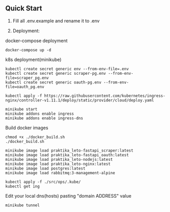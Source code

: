 ## Quick Start
1. Fill all .env.example and rename it to .env

2. Deployment:

docker-compose deployment
```
docker-compose up -d
```

k8s deployment(minikube)

```
kubectl create secret generic env --from-env-file=.env
kubectl create secret generic scraper-pg.env --from-env-file=scraper_pg.env
kubectl create secret generic oauth-pg.env --from-env-file=oauth_pg.env

kubectl apply -f https://raw.githubusercontent.com/kubernetes/ingress-nginx/controller-v1.11.1/deploy/static/provider/cloud/deploy.yaml

minikube start
minikube addons enable ingress
minikube addons enable ingress-dns
```

Build docker images
```
chmod +x ./docker_build.sh
./docker_build.sh

minikube image load praktika_leto-fastapi_scraper:latest
minikube image load praktika_leto-fastapi_oauth:latest
minikube image load praktika_leto-nodejs:latest
minikube image load praktika_leto-nginx:latest
minikube image load postgres:latest
minikube image load rabbitmq:3-management-alpine
```

```
kubectl apply -f ./src/ops/.kube/
kubectl get ing
```

Edit your local dns(hosts) pasting "domain ADDRESS" value

```
minikube tunnel
```
